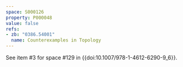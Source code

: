```yaml
---
space: S000126
property: P000048
value: false
refs:
- zb: "0386.54001"
  name: Counterexamples in Topology
---
```


See item #3 for space #129 in {{doi:10.1007/978-1-4612-6290-9_6}}.
